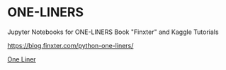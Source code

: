 # ONE-LINERS
Jupyter Notebooks for ONE-LINERS Book "Finxter" and Kaggle Tutorials

https://blog.finxter.com/python-one-liners/

[One Liner](one-liner.png "Title")
